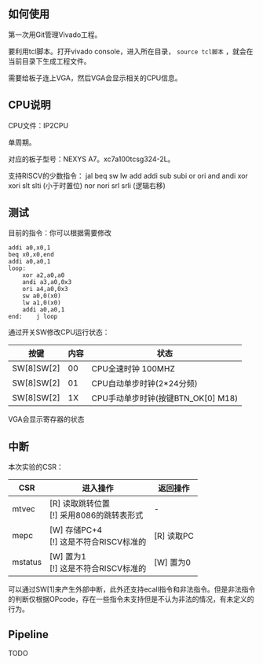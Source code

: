 ## 如何使用

第一次用Git管理Vivado工程。

要利用tcl脚本。打开vivado console，进入所在目录， `source tcl脚本` ，就会在当前目录下生成工程文件。

需要给板子连上VGA，然后VGA会显示相关的CPU信息。

## CPU说明

CPU文件：IP2CPU

单周期。

对应的板子型号：NEXYS A7。xc7a100tcsg324-2L。

支持RISCV的少数指令：
jal beq sw lw 
add addi 
sub subi
or ori
and andi
xor xori
slt slti (小于时置位)
nor nori
srl srli (逻辑右移)

## 测试

目前的指令：你可以根据需要修改

``` 
addi a0,x0,1
beq x0,x0,end
addi a0,a0,1
loop:
	xor a2,a0,a0
	andi a3,a0,0x3
	ori a4,a0,0x3
	sw a0,0(x0)
	lw a1,0(x0)
	addi a0,a0,1
end: 	j loop
```

通过开关SW修改CPU运行状态：

| 按键       | 内容 | 状态                               |
| ---------- | ---- | ---------------------------------- |
| SW[8]SW[2] | 00   | CPU全速时钟 100MHZ                 |
| SW[8]SW[2] | 01   | CPU自动单步时钟(2*24分频)          |
| SW[8]SW[2] | 1X   | CPU手动单步时钟(按键BTN_OK[0] M18) |

VGA会显示寄存器的状态

## 中断

本次实验的CSR：

| CSR   | 进入操作                                    | 返回操作   |
| ----- | ------------------------------------------- | ---------- |
| mtvec | [R] 读取跳转位置<br />[!] 采用8086的跳转表形式 | -          |
| mepc  | [W] 存储PC+4<br />[!] 这是不符合RISCV标准的 | [R] 读取PC |
| mstatus | [W] 置为1 <br />[!] 这是不符合RISCV标准的 | [W] 置为0 |

可以通过SW[1]来产生外部中断，此外还支持ecall指令和非法指令。但是非法指令的判断仅根据OPcode，存在一些指令未支持但是不认为非法的情况，有未定义的行为。

## Pipeline
TODO
